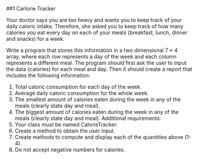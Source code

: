 ##1 Carlorie Tracker

Your doctor says you are too heavy and wants you to keep track of your daily caloric intake.
Therefore, she asked you to keep track of how many calories you eat every day on each of your
meals (breakfast, lunch, dinner and snacks) for a week.

Write a program that stores this information in a two dimensional 7 × 4 array, where each row
represents a day of the week and each column represents a different meal. The program should
first ask the user to input the data (calories) for each meal and day. Then it should create a report
that includes the following information:

1. Total caloric consumption for each day of the week.
2. Average daily caloric consumption for the whole week.
3. The smallest amount of calories eaten during the week in any of the meals (clearly state
day and meal).
4. The biggest amount of calories eaten during the week in any of the meals (clearly state
day and meal).
Additional requirements:
1. Your class must be named CalorieTracker.
2. Create a method to obtain the user input.
3. Create methods to compute and display each of the quantities above (1-4).
4. Do not accept negative numbers for calories.
